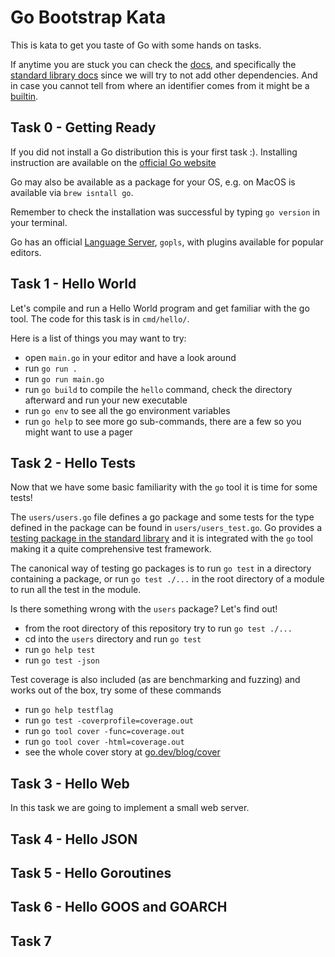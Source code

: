 # Go Bootstrap Kata

This is kata to get you taste of Go with some hands on tasks.

If anytime you are stuck you can check the [docs](https://pkg.go.dev/), and specifically the [standard library docs](https://pkg.go.dev/std) since we will try to not add other dependencies.
And in case you cannot tell from where an identifier comes from it might be a [builtin](https://pkg.go.dev/builtin).

## Task 0 - Getting Ready

If you did not install a Go distribution this is your first task :).
Installing instruction are available on the [official Go website](https://go.dev/doc/install)

Go may also be available as a package for your OS, e.g. on MacOS is available via `brew isntall go`.

Remember to check the installation was successful by typing `go version` in your terminal.


Go has an official [Language Server](https://github.com/golang/tools/tree/master/gopls#gopls-the-go-language-server), `gopls`, with plugins available for popular editors.


## Task 1 - Hello World

Let's compile and run a Hello World program and get familiar with the go tool.
The code for this task is in `cmd/hello/`.

Here is a list of things you may want to try:
- open `main.go` in your editor and have a look around
- run `go run .`
- run `go run main.go`
- run `go build` to compile the `hello` command, check the directory afterward and run your new executable
- run `go env` to see all the go environment variables
- run `go help` to see more go sub-commands, there are a few so you might want to use a pager


## Task 2 - Hello Tests

Now that we have some basic familiarity with the `go` tool it is time for some tests!

The `users/users.go` file defines a go package and some tests for the type defined in the package can be found in `users/users_test.go`.
Go provides a [testing package in the standard library](https://pkg.go.dev/testing) and it is integrated with the `go` tool making it a quite comprehensive test framework.

The canonical way of testing go packages is to run `go test` in a directory containing a package, or run `go test ./...` in the root directory of a module to run all the test in the module.

Is there something wrong with the `users` package? Let's find out!

- from the root directory of this repository try to run `go test ./...`
- cd into the `users` directory and run `go test`
- run `go help test`
- run `go test -json`


Test coverage is also included (as are benchmarking and fuzzing) and works out of the box, try some of these commands

- run `go help testflag`
- run `go test -coverprofile=coverage.out`
- run `go tool cover -func=coverage.out` 
- run `go tool cover -html=coverage.out` 
- see the whole cover story at [go.dev/blog/cover](https://go.dev/blog/cover)




## Task 3 - Hello Web

In this task we are going to implement a small web server.

## Task 4 - Hello JSON
## Task 5 - Hello Goroutines
## Task 6 - Hello GOOS and GOARCH
## Task 7

